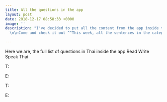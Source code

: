 ```yaml
---
title: All the questions in the app
layout: post
date: 2018-12-17 08:58:33 +0000
image: ''
description: "I've decided to put all the content from the app inside the website!
  \n\nCome and check it out ^^This week, all the sentences in the category \"Question\""

---
```

Here we are, the full list of questions in Thai inside the app Read Write Speak Thai

T:

E:

T:

E: